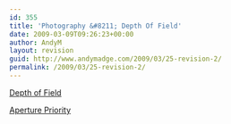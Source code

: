```yaml
---
id: 355
title: 'Photography &#8211; Depth Of Field'
date: 2009-03-09T09:26:23+00:00
author: AndyM
layout: revision
guid: http://www.andymadge.com/2009/03/25-revision-2/
permalink: /2009/03/25-revision-2/
---
```

[Depth of Field](http://www.cs.mtu.edu/~shene/DigiCam/User-Guide/950/depth-of-field.html)

[Aperture Priority](http://www.cs.mtu.edu/~shene/DigiCam/User-Guide/950/aperture-priority.html)